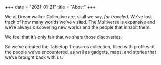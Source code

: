 +++
date = "2021-01-21"
title = "About"
+++

We at Dreamwalker Collective are, shall we say, *far traveled*. We’ve lost track of how many worlds we’ve visited. The Multiverse is expansive and we’re always discovering new worlds and the people that inhabit them.

We feel that it’s only fair that we share those discoveries.

So we’ve created the Tabletop Treasures collection, filled with profiles of the people we’ve encountered, as well as gadgets, maps, and stories that we’ve brought back with us.
